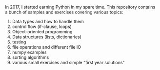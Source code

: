 In 2017, I started earning Python in my spare time. This repository contains a bunch of samples and exercises covering various topics:
1. Data types and how to handle them
2. control flow (if-clause, loops)
3. Object-oriented programming
4. Data structures (lists, dictionaries)
5. testing
6. file operations and different file IO
7. numpy examples
8. sorting algorithms
9. various small exercises and simple "first year solutions"